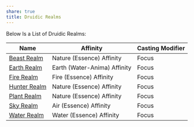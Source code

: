 ```yaml
---
share: true
title: Druidic Realms
---
```

Below Is a List of Druidic Realms:

| Name                                             | Affinity                     | Casting Modifier |
| ------------------------------------------------ | ---------------------------- | ---------------- |
| [Beast Realm](%22%20+%20file.name%20+%20%22.md)  | Nature (Essence) Affinity    | Focus            |
| [Earth Realm](%22%20+%20file.name%20+%20%22.md)  | Earth (Water-Anima) Affinity | Focus            |
| [Fire Realm](%22%20+%20file.name%20+%20%22.md)   | Fire (Essence) Affinity      | Focus            |
| [Hunter Realm](%22%20+%20file.name%20+%20%22.md) | Nature (Essence) Affinity    | Focus            |
| [Plant Realm](%22%20+%20file.name%20+%20%22.md)  | Nature (Essence) Affinity    | Focus            |
| [Sky Realm](%22%20+%20file.name%20+%20%22.md)    | Air (Essence) Affinity       | Focus            |
| [Water Realm](%22%20+%20file.name%20+%20%22.md)  | Water (Essence) Affinity     | Focus            |
